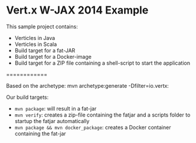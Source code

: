 # Vert.x W-JAX 2014 Example 

This sample project contains:

- Verticles in Java
- Verticles in Scala
- Build target for a fat-JAR
- Build target for a Docker-image
- Build target for a ZIP file containing a shell-script to start the application

============

Based on the archetype: mvn archetype:generate -Dfilter=io.vertx:

Our build targets:
- `mvn package`: will result in a fat-jar
- `mvn verify`: creates a zip-file containing the fatjar and a scripts folder to startup the fatjar automatically
- `mvn package && mvn docker_package`: creates a Docker container containing the fat-jar 


